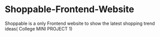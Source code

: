 # Shoppable-Frontend-Website
Shoppable is a only Frontend website to show the latest shopping trend ideas( College MINI PROJECT 1)
